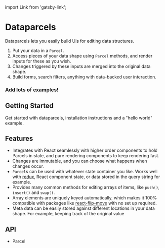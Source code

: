 import Link from 'gatsby-link';

# Dataparcels

Dataparcels lets you easily build UIs for editing data structures.

1. Put your data in a `Parcel`.
2. Access pieces of your data shape using `Parcel` methods, and render inputs for these as you wish.
3. Changes triggered by these inputs are merged into the original data shape.
4. Build forms, search filters, anything with data-backed user interaction.

### Add lots of examples!

## Getting Started

<Link to="/getting-started">Get started with dataparcels</Link>, installation instructions and a "hello world" example.

## Features

- Integrates with React seamlessly with higher order components to hold Parcels in state, and pure rendering components to keep rendering fast.
- Changes are immutable, and you can choose what happens when changes occur.
- `Parcel`s can be used with whatever state container you like. Works well with <a target="_blank" href="https://redux.js.org/">redux</a>, React component state, or data stored in the query string for example.
- Provides many common methods for editing arrays of items, like `push()`, `insert()` and `swap()`.
- Array elements are uniquely keyed automatically, which makes it 100% compatible with packages like <a target="_blank" href="https://github.com/joshwcomeau/react-flip-move">react-flip-move</a> with no set up required.
- Meta data can be easily stored against different locations in your data shape. For example, keeping track of the original value 

## API

* <Link to="/api/Parcel">Parcel</Link>
